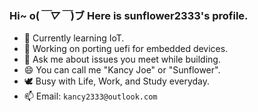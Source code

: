 <!--
**sunflower2333/sunflower2333** is a ✨ _special_ ✨ repository because its `README.md` (this file) appears on your GitHub profile.

Here are some ideas to get you started:

- 🔭 I’m currently working on ...
- 🌱 I’m currently learning ...
- 👯 I’m looking to collaborate on ...
- 🤔 I’m looking for help with ...
- 💬 Ask me about ...
- 📫 How to reach me: ...
- 😄 Pronouns: ...
- ⚡ Fun fact: ...
-->
 ### Hi~ o(*￣▽￣*)ブ Here is sunflower2333's profile.
- 🌱 Currently learning IoT.
- 🔭 Working on porting uefi for embedded devices.
- 💬 Ask me about issues you meet while building.
- 😄 You can call me "Kancy Joe" or "Sunflower". 
- 🕊️ Busy with Life, Work, and Study everyday.
- 📫 Email: `kancy2333@outlook.com`
